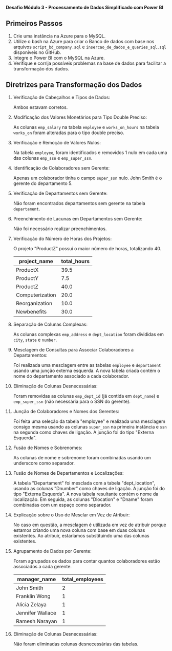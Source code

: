 **Desafio Módulo 3 - Processamento de Dados Simplificado com Power BI**

## Primeiros Passos

1. Crie uma instância na Azure para o MySQL.
2. Utilize o bash na Azure para criar o Banco de dados com base nos arquivos `script_bd_company.sql` e `insercao_de_dados_e_queries_sql.sql` disponíveis no GitHub.
3. Integre o Power BI com o MySQL na Azure.
4. Verifique e corrija possíveis problemas na base de dados para facilitar a transformação dos dados.

## Diretrizes para Transformação dos Dados

1. Verificação de Cabeçalhos e Tipos de Dados:

    Ambos estavam corretos.

2. Modificação dos Valores Monetários para Tipo Double Preciso:

    As colunas `emp_salary` na tabela `employee` e `works_on_hours` na tabela `works_on` foram alteradas para o tipo double preciso.

3. Verificação e Remoção de Valores Nulos:

    Na tabela `employee`, foram identificados e removidos 1 nulo em cada uma das colunas `emp_ssn` e `emp_super_ssn`.

4. Identificação de Colaboradores sem Gerente:

    Apenas um colaborador tinha o campo `super_ssn` nulo. John Smith é o gerente do departamento 5.

5. Verificação de Departamentos sem Gerente:

    Não foram encontrados departamentos sem gerente na tabela `departament`.

6. Preenchimento de Lacunas em Departamentos sem Gerente:

    Não foi necessário realizar preenchimentos.

7. Verificação do Número de Horas dos Projetos:

    O projeto "ProductZ" possui o maior número de horas, totalizando 40.

    | project_name    | total_hours |
    | --------------- | ----------- |
    | ProductX        | 39.5        |
    | ProductY        | 7.5         |
    | ProductZ        | 40.0        |
    | Computerization | 20.0        |
    | Reorganization  | 10.0        |
    | Newbenefits     | 30.0        |

8. Separação de Colunas Complexas:

    As colunas complexas `emp_address` e `dept_location` foram divididas em `city`, `state` e `number`.

9. Mesclagem de Consultas para Associar Colaboradores a Departamentos:

    Foi realizada uma mesclagem entre as tabelas `employee` e `departament` usando uma junção externa esquerda. A nova tabela criada contém o nome do departamento associado a cada colaborador.

10. Eliminação de Colunas Desnecessárias:

    Foram removidas as colunas `emp_dept_id` (já contida em `dept_name`) e `emp_super_ssn` (não necessária para o SSN do gerente).

11. Junção de Colaboradores e Nomes dos Gerentes:

    Foi feita uma seleção da tabela "employee" e realizada uma mesclagem consigo mesma usando as colunas `super_ssn` na primeira instância e `ssn` na segunda como chaves de ligação. A junção foi do tipo "Externa Esquerda".

12. Fusão de Nomes e Sobrenomes:

    As colunas de nome e sobrenome foram combinadas usando um underscore como separador.

13. Fusão de Nomes de Departamentos e Localizações:

    A tabela "Departament" foi mesclada com a tabela "dept_location", usando as colunas "Dnumber" como chaves de ligação. A junção foi do tipo "Externa Esquerda". A nova tabela resultante contém o nome da localização. Em seguida, as colunas "Dlocation" e "Dname" foram combinadas com um espaço como separador.

14. Explicação sobre o Uso de Mesclar em Vez de Atribuir:

    No caso em questão, a mesclagem é utilizada em vez de atribuir porque estamos criando uma nova coluna com base em duas colunas existentes. Ao atribuir, estaríamos substituindo uma das colunas existentes.

15. Agrupamento de Dados por Gerente:

    Foram agrupados os dados para contar quantos colaboradores estão associados a cada gerente.

    | manager_name     | total_employees |
    | ---------------- | --------------- |
    | John Smith       | 2               |
    | Franklin Wong    | 1               |
    | Alicia Zelaya    | 1               |
    | Jennifer Wallace | 1               |
    | Ramesh Narayan   | 1               |

16. Eliminação de Colunas Desnecessárias:

    Não foram eliminadas colunas desnecessárias das tabelas.
